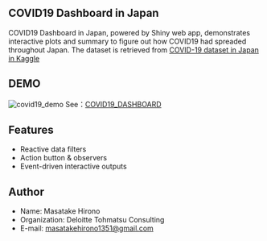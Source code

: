 ## COVID19 Dashboard in Japan

COVID19 Dashboard in Japan, powered by Shiny web app, demonstrates interactive plots and summary to figure out how COVID19 had spreaded throughout Japan. 
The dataset is retrieved from [COVID-19 dataset in Japan in Kaggle](https://www.kaggle.com/lisphilar/covid19-dataset-in-japan)
 
## DEMO
![covid19_demo](https://user-images.githubusercontent.com/63854101/102008839-b6f6e080-3d76-11eb-8378-38b3fd00911b.PNG)
See：[COVID19_DASHBOARD]( https://mhirono1351.shinyapps.io/covid19_dashboard/)
 
## Features
* Reactive data filters
* Action button & observers
* Event-driven interactive outputs
 
## Author
* Name: Masatake Hirono
* Organization: Deloitte Tohmatsu Consulting
* E-mail: masatakehirono1351@gmail.com
